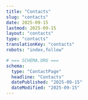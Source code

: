 ```yaml
---
title: "Contacts"
slug: "contacts"
date: 2025-09-15
lastmod: 2025-09-15
layout: "contacts"
type: "contacts"
translationKey: "contacts"
robots: "index,follow"

# === SCHEMA.ORG ===
schema:
  type: "ContactPage"
  headline: "Contacts"
  datePublished: "2025-09-15"
  dateModified: "2025-09-15"
---
```



